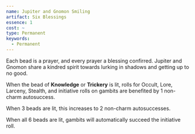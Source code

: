 ```yaml
---
name: Jupiter and Gnomon Smiling
artifact: Six Blessings
essence: 1
cost: ~
type: Permanent
keywords:
  - Permanent
---
```


Each bead is a prayer, and every prayer a blessing confirred. Jupiter and Gnomon share a kindred spirit towards lurking in shadows and getting up to no good.

When the bead of **Knowledge** or **Trickery** is lit, rolls for Occult, Lore, Larceny, Stealth, and initiative rolls on gambits are benefited by 1 non-charm autosuccess.

When 3 beads are lit, this increases to 2 non-charm autosuccesses.

When all 6 beads are lit, gambits will automatically succeed the initiative roll.
